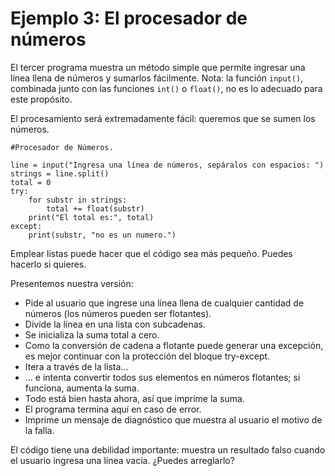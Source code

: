 # Ejemplo 3: El procesador de números

El tercer programa muestra un método simple que permite ingresar una línea llena de números y sumarlos fácilmente. Nota: la función `input()`, combinada junto con las funciones `int()` o `float()`, no es lo adecuado para este propósito.

El procesamiento será extremadamente fácil: queremos que se sumen los números.

```
#Procesador de Números.

line = input("Ingresa una línea de números, sepáralos con espacios: ")
strings = line.split()
total = 0
try:
    for substr in strings:
        total += float(substr)
    print("El total es:", total)
except:
    print(substr, "no es un numero.")
```

Emplear listas puede hacer que el código sea más pequeño. Puedes hacerlo si quieres.

Presentemos nuestra versión:

* Pide al usuario que ingrese una línea llena de cualquier cantidad de números (los números pueden ser flotantes).
* Divide la línea en una lista con subcadenas.
* Se inicializa la suma total a cero.
* Como la conversión de cadena a flotante puede generar una excepción, es mejor continuar con la protección del bloque try-except.
* Itera a través de la lista...
* ... e intenta convertir todos sus elementos en números flotantes; si funciona, aumenta la suma.
* Todo está bien hasta ahora, así que imprime la suma.
* El programa termina aquí en caso de error.
* Imprime un mensaje de diagnóstico que muestra al usuario el motivo de la falla.

El código tiene una debilidad importante: muestra un resultado falso cuando el usuario ingresa una línea vacía. ¿Puedes arreglarlo?
